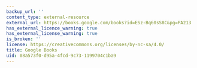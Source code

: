 ```yaml
---
backup_url: ''
content_type: external-resource
external_url: https://books.google.com/books?id=ESz-Bq60sS8C&pg=PA213
has_external_licence_warning: true
has_external_license_warning: true
is_broken: ''
license: https://creativecommons.org/licenses/by-nc-sa/4.0/
title: Google Books
uid: 08a573f0-d95a-4fcd-9c73-1199704c1ba9
---
```

